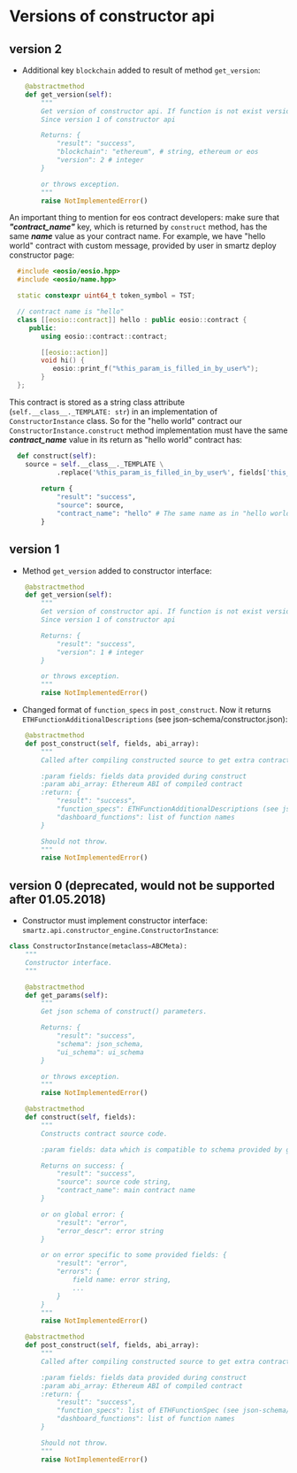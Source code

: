 # Versions of constructor api

## version 2

- Additional key `blockchain` added to result of method `get_version`:
```python
    @abstractmethod
    def get_version(self):
        """
        Get version of constructor api. If function is not exist version 0 would be used
        Since version 1 of constructor api

        Returns: {
            "result": "success",
            "blockchain": "ethereum", # string, ethereum or eos
            "version": 2 # integer
        }

        or throws exception.
        """
        raise NotImplementedError()
```

An important thing to mention for eos contract developers: make sure that ***"contract_name"*** key, which is returned by `construct` method, has the same ***name*** value as your contract name. 
For example, we have "hello world" contract with custom message, provided by user in smartz deploy constructor page:
```cpp
  #include <eosio/eosio.hpp>
  #include <eosio/name.hpp>

  static constexpr uint64_t token_symbol = TST;

  // contract name is "hello"
  class [[eosio::contract]] hello : public eosio::contract {
     public:
        using eosio::contract::contract;

        [[eosio::action]]
        void hi() {
           eosio::print_f("%this_param_is_filled_in_by_user%");
        }
  };
```
This contract is stored as a string class attribute (`self.__class__._TEMPLATE: str`) in an implementation of `ConstructorInstance` class.
So for the "hello world" contract our `ConstructorInstance.construct` method implementation must have the same ***contract_name*** value in its return as "hello world" contract has:
```python
  def construct(self):
	source = self.__class__._TEMPLATE \
            .replace('%this_param_is_filled_in_by_user%', fields['this_param_is_filled_in_by_user'])
        
        return {
            "result": "success",
            "source": source,
            "contract_name": "hello" # The same name as in "hello world" contract
        }
```

## version 1

- Method `get_version` added to constructor interface:
```python
    @abstractmethod
    def get_version(self):
        """
        Get version of constructor api. If function is not exist version 0 would be used
        Since version 1 of constructor api

        Returns: {
            "result": "success",
            "version": 1 # integer
        }

        or throws exception.
        """
        raise NotImplementedError()
```
- Changed format of `function_specs` in `post_construct`. Now it returns `ETHFunctionAdditionalDescriptions` (see json-schema/constructor.json):
```python
    @abstractmethod
    def post_construct(self, fields, abi_array):
        """
        Called after compiling constructed source to get extra contract info.

        :param fields: fields data provided during construct
        :param abi_array: Ethereum ABI of compiled contract
        :return: {
            "result": "success",
            "function_specs": ETHFunctionAdditionalDescriptions (see json-schema/constructor.json),
            "dashboard_functions": list of function names
        }

        Should not throw.
        """
        raise NotImplementedError()
```


## version 0 (deprecated, would not be supported after 01.05.2018)

- Constructor must implement constructor interface: `smartz.api.constructor_engine.ConstructorInstance`:
```python
class ConstructorInstance(metaclass=ABCMeta):
    """
    Constructor interface.
    """

    @abstractmethod
    def get_params(self):
        """
        Get json schema of construct() parameters.

        Returns: {
            "result": "success",
            "schema": json_schema,
            "ui_schema": ui_schema
        }

        or throws exception.
        """
        raise NotImplementedError()

    @abstractmethod
    def construct(self, fields):
        """
        Constructs contract source code.

        :param fields: data which is compatible to schema provided by get_params()

        Returns on success: {
            "result": "success",
            "source": source code string,
            "contract_name": main contract name
        }

        or on global error: {
            "result": "error",
            "error_descr": error string
        }

        or on error specific to some provided fields: {
            "result": "error",
            "errors": {
                field name: error string,
                ...
            }
        }
        """
        raise NotImplementedError()

    @abstractmethod
    def post_construct(self, fields, abi_array):
        """
        Called after compiling constructed source to get extra contract info.

        :param fields: fields data provided during construct
        :param abi_array: Ethereum ABI of compiled contract
        :return: {
            "result": "success",
            "function_specs": list of ETHFunctionSpec (see json-schema/constructor.json),
            "dashboard_functions": list of function names
        }

        Should not throw.
        """
        raise NotImplementedError()
```
